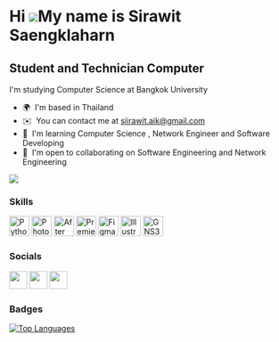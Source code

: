 Hi ![](https://user-images.githubusercontent.com/18350557/176309783-0785949b-9127-417c-8b55-ab5a4333674e.gif)My name is Sirawit Saengklaharn
============================================================================================================================================

Student and Technician Computer
-------------------------------

I'm studying Computer Science at Bangkok University

* 🌍  I'm based in Thailand
* ✉️  You can contact me at [siirawit.aik@gmail.com](mailto:siirawit.aik@gmail.com)
* 🧠  I'm learning Computer Science , Network Engineer and Software Developing
* 🤝  I'm open to collaborating on Software Engineering and Network Engineering

<a href="https://www.twitch.tv/aik_k" target="_blank" rel="noreferrer"><img
src="https://img.shields.io/twitch/status/aik_k?logo=twitchsx&style=for-the-badge&color=0891b2&labelColor=1c1917&label=TWITCH+STATUS" /></a>

### Skills


<p align="left">
<a href="https://www.python.org/" target="_blank" rel="noreferrer"><img src="https://raw.githubusercontent.com/danielcranney/readme-generator/main/public/icons/skills/python-colored.svg" width="36" height="36" alt="Python" /></a>
<a href="https://www.adobe.com/uk/products/photoshop.html" target="_blank" rel="noreferrer"><img src="https://raw.githubusercontent.com/danielcranney/readme-generator/main/public/icons/skills/photoshop-colored.svg" width="36" height="36" alt="Photoshop" /></a>
<a href="https://www.adobe.com/uk/products/aftereffects.html" target="_blank" rel="noreferrer"><img src="https://raw.githubusercontent.com/danielcranney/readme-generator/main/public/icons/skills/aftereffects-colored.svg" width="36" height="36" alt="After Effects" /></a>
<a href="https://www.adobe.com/uk/products/premiere.html" target="_blank" rel="noreferrer"><img src="https://raw.githubusercontent.com/danielcranney/readme-generator/main/public/icons/skills/premierepro-colored.svg" width="36" height="36" alt="Premiere Pro" /></a>
<a href="https://www.figma.com/" target="_blank" rel="noreferrer"><img src="https://raw.githubusercontent.com/danielcranney/readme-generator/main/public/icons/skills/figma-colored.svg" width="36" height="36" alt="Figma" /></a>
<a href="adobe.com/uk/products/illustrator.html" target="_blank" rel="noreferrer"><img src="https://raw.githubusercontent.com/danielcranney/readme-generator/main/public/icons/skills/illustrator-colored.svg" width="36" height="36" alt="Illustrator" /></a>
<a href="https://www.gns3.com/" target="_blank" rel="noreferrer"><img src="https://www.google.com/url?sa=i&url=https%3A%2F%2Fgithub.com%2FGNS3&psig=AOvVaw1tcGNvzCOZJci35YZ8EKwJ&ust=1695560464873000&source=images&cd=vfe&opi=89978449&ved=0CBAQjRxqFwoTCPC0kovlwIEDFQAAAAAdAAAAABAZ" width="36" height="36" alt="GNS3" /></a>
</p>


### Socials

<p align="left"> <a href="https://www.github.com/AikSKH" target="_blank" rel="noreferrer"><img src="https://raw.githubusercontent.com/danielcranney/readme-generator/main/public/icons/socials/github.svg" width="32" height="32" /></a> <a href="http://www.instagram.com/_aik_skh_/" target="_blank" rel="noreferrer"><img src="https://raw.githubusercontent.com/danielcranney/readme-generator/main/public/icons/socials/instagram.svg" width="32" height="32" /></a> <a href="https://www.twitch.tv/aik_k" target="_blank" rel="noreferrer"><img src="https://raw.githubusercontent.com/danielcranney/readme-generator/main/public/icons/socials/twitch.svg" width="32" height="32" /></a></p>

### Badges

<a href="https://github.com/AikSKH" align="left"><img src="https://github-readme-stats.vercel.app/api/top-langs/?username=AikSKH&langs_count=10&title_color=0891b2&text_color=ffffff&icon_color=0891b2&bg_color=1c1917&hide_border=true&locale=en&custom_title=Top%20%Languages" alt="Top Languages" /></a>
